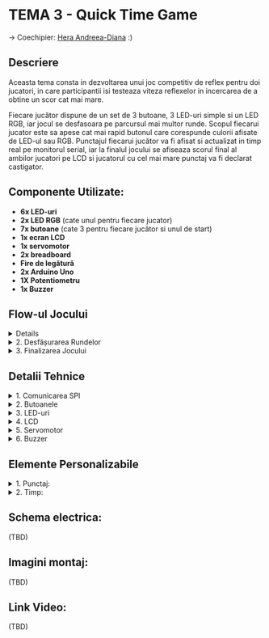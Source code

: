 # TEMA 3 - Quick Time Game
-> Coechipier: [Hera Andreea-Diana](https://github.com/DianaHera) :)

## Descriere
Aceasta tema consta in dezvoltarea unui joc competitiv de reflex pentru doi jucatori, in care participantii isi testeaza viteza reflexelor in incercarea de a obtine un scor cat mai mare.

Fiecare jucător dispune de un set de 3 butoane, 3 LED-uri simple si un LED RGB, iar jocul se desfasoara pe parcursul mai multor runde. Scopul fiecarui jucator este sa apese cat mai rapid butonul care corespunde culorii afisate de LED-ul sau RGB. Punctajul fiecarui jucător va fi afisat si actualizat in timp real pe monitorul serial, iar la finalul jocului se afiseaza scorul final al ambilor jucatori pe LCD si jucatorul cu cel mai mare punctaj va fi declarat castigator.

## Componente Utilizate:
- **6x LED-uri**
- **2x LED RGB** (cate unul pentru fiecare jucator)
- **7x butoane** (cate 3 pentru fiecare jucător si unul de start)
- **1x ecran LCD**
- **1x servomotor**
- **2x breadboard**
- **Fire de legătură**
- **2x Arduino Uno**
- **1X Potentiometru**
- **1x Buzzer**

## Flow-ul Jocului

<details>
<summery> 1. Inițializare </summery>

- La inceput pe LCD este afisat un mesaj de bun venit.
- Jocul se porneste prin apasarea butonului de start de pe placa "Master".
- Dupa pornire vor aparea atat pe LCD cat si in monitorul serial mesaje pentru introducerea numelor jucatorilor.
- Dupa inregistrarea ambelor nume se vor afisa pe LCD numele celor care se vor duela, apoi vor incepe rundele.
</details>

<details>
<summary> 2. Desfășurarea Rundelor </summary>

- Fiecare jucator are trei butoane, fiecare asociat unui LED de o culoare distincta, și un LED RGB.
- Rundele dureaza cate o secunda si alterneaza intre cei 2 jucatori.
- In fiecare runda, jucatorul activ va urmari LED-ul RGB aprins intr-o culoare corespunzatoare unuia dintre butoanele sale. - Jucatorul trebuie sa apese cat mai rapid butonul corect pentru a acumula puncte.
- Cu cat reactioneaza mai repede, cu atat scorul este mai mare.
- Pe parcursul jocului, ecranul LCD va afisa alternativ numele jucatorilor atunci cand sunt activi.
</details>

<details>
<summary> 3. Finalizarea Jocului </summary>

- Servomotorul se roteste in timpul jocului pentru a indica progresul. O rotatie completa marcheaza sfarsitul jocului.
- La final, LCD-ul afișează scorul final al fiecarui jucator pentru cateva secunde, iar apoi castigatorul si revine la mesajul de bun venit.
</details>

## Detalii Tehnice
<details>
<summary> 1. Comunicarea SPI </summary> 

- Din cauza numarului mare de legaturi necesare am folosit 2 placute Arduino pe care le am declarat pe una "Master", iar pe cealalta "Slave" si care comunica intre ele prin SPI.
- Arduino-ul "Master" controlează ecranul LCD, servomotorul si butonul de start. De asemenea, acesta gestioneaza logica jocului, inclusiv scorul.
- Arduino-ul "Slave" gestioneaza butoanele pentru jucatori si LED-urile, primind instructiuni de la "Master" si trimitand inapoi informatii despre butoanele apasate.
</details>

<details>
<summary> 2. Butoanele </summary>
Noi am ales sa utilizam pentru aceasta tema 7 butoane:

  - Am folosit un buton izolat pentru start pe care l-am conectat pe placa "Master".
  - Pentru a ne descurca cu numarul de pini disponibili am ales sa multiplexam totalul de 6 butoane al jucatorilor si sa le conectam pe pinul analogic A0 de pe placa "Slave".
  - Am realizat multiplexarea urmarind: [tutorialul de multiplexare](https://www.youtube.com/watch?v=Y23vMfynUJ0).
</details>

<details>
<summary> 3. LED-uri </summary>

- Led-urile simple stau aprinse pentru a face usoara identificarea corecta a butoanelor corespunzatoare.
- Din lipsa de pini, am legat toate cele 6 Led-uri simple impreuna pe pinul digital 2 al placii "Slave".
- Fiecare LED RGB se va aprinde doar in rundele jucatorului caruia ii corespunde intr-o culoare random din cele 3 care sunt asociate butoanelor.
</details>

<details>
<summary> 4. LCD </summary>

- Este conectat si controlat de placa "Master".
- Am utilizat biblioteca `LiquidCrystal`.
- Setarea luminozității și contrastului se realizeaza utilizand potentiometrul.
- Liniile de date ale LCD-ului sunt conectate la pinii D4-D7.
- LCD-ul va afisa permanent scorurile jucatorilor pe durata jocului.
</details>

<details>
<summary> 5. Servomotor </summary>

- Este conectat si controlat de placa "Master".
- Incepe de la pozitia de 0 grade si se roteste in sens opus acelor de ceasornic pentru a indica progresul timpului.
- Am utilizat biblioteca `Servo.h`.
</details>

<details>
<summary> 6. Buzzer </summary>

- Este conectat si controlat de placa "Slave".
- Scopul acestuia este sa 
</details>

## Elemente Personalizabile

<details>
<summary> 1. Punctaj: </summary>

- Am ales un sistem simplu pentru calculul punctajului si anume un sistem de notare (A, B, C, F).
- Cu cat apasarea este mai rapida creste si sansa la o nota cat mai mare.
- Daca nu s-a reusit o apasare corecta in timpul limita al rundei miscarea jucatorului va fi notata cu F.
- Valori numerice pentru note: A = 50, B = 25, C = 10, F = 0.
</details>

<details>
<summary> 2. Timp: </summary>

- Fiecare runda dureaza 1 secunda.
- Jocul se incheie dupa terminarea rotatiei servomotorul (la 30 de secude de la inceputul jocului).
</details>

## Schema electrica: 
(TBD)
## Imagini montaj:
(TBD)
## Link Video:
(TBD)
